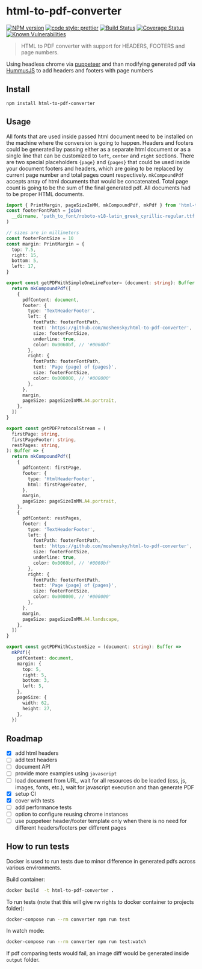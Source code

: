 # html-to-pdf-converter

[![NPM version][npm-badge-url]][npm-url]
[![code style: prettier][prettier-badge-url]][prettier-url]
[![Build Status][travis-ci-badge-url]][travis-ci-url]
[![Coverage Status][coveralls-badge-url]][coveralls-url]
[![Known Vulnerabilities][snyk-badge-url]][snyk-url]

> HTML to PDF converter with support for HEADERS, FOOTERS and page numbers.

Using headless chrome via [puppeteer](https://github.com/GoogleChrome/puppeteer) and than modifying generated pdf via [HummusJS](https://github.com/galkahana/HummusJS) to add headers and footers with page numbers

## Install

```shell
npm install html-to-pdf-converter
```

## Usage

All fonts that are used inside passed html document need to be installed on the machine where the conversion is going to happen.
Headers and footers could be generated by passing either as a separate html document or as a single line that can be customized to `left`, `center` and `right` sections.
There are two special placeholders `{page}` and `{pages}` that could be used inside your document footers and headers, which are going to be replaced by current page number and total pages count respectively.
`mkCompoundPdf` accepts array of html documents that would be concatenated. Total page count is going to be the sum of the final generated pdf.
All documents had to be proper HTML documents. 

```ts
import { PrintMargin, pageSizeInMM, mkCompoundPdf, mkPdf } from 'html-to-pdf-converter'
const footerFontPath = join(
  __dirname, 'path_to_font/roboto-v18-latin_greek_cyrillic-regular.ttf',
)

// sizes are in millimeters
const footerFontSize = 10
const margin: PrintMargin = {
  top: 7.5,
  right: 15,
  bottom: 5,
  left: 17,
}

export const getPDFWithSimpleOneLineFooter= (document: string): Buffer => {
  return mkCompoundPdf([
    {
      pdfContent: document,
      footer: {
        type: 'TextHeaderFooter',
        left: {
          fontPath: footerFontPath,
          text: 'https://github.com/moshensky/html-to-pdf-converter',
          size: footerFontSize,
          underline: true,
          color: 0x0060bf, // '#0060bf'
        },
        right: {
          fontPath: footerFontPath,
          text: 'Page {page} of {pages}',
          size: footerFontSize,
          color: 0x000000, // '#000000'
        },
      },
      margin,
      pageSize: pageSizeInMM.A4.portrait,
    },
  ])
}

export const getPDFProtocolStream = (
  firstPage: string,
  firstPageFooter: string,
  restPages: string,
): Buffer => {
  return mkCompoundPdf([
    {
      pdfContent: firstPage,
      footer: {
        type: 'HtmlHeaderFooter',
        html: firstPageFooter,
      },
      margin,
      pageSize: pageSizeInMM.A4.portrait,
    },
    {
      pdfContent: restPages,
      footer: {
        type: 'TextHeaderFooter',
        left: {
          fontPath: footerFontPath,
          text: 'https://github.com/moshensky/html-to-pdf-converter',
          size: footerFontSize,
          underline: true,
          color: 0x0060bf, // '#0060bf'
        },
        right: {
          fontPath: footerFontPath,
          text: 'Page {page} of {pages}',
          size: footerFontSize,
          color: 0x000000, // '#000000'
        },
      },
      margin,
      pageSize: pageSizeInMM.A4.landscape,
    },
  ])
}

export const getPDFWithCustomSize = (document: string): Buffer =>
  mkPdf({
    pdfContent: document,
    margin: {
      top: 5,
      right: 5,
      bottom: 3,
      left: 5,
    },
    pageSize: {
      width: 62,
      height: 27,
    },
  })
```

## Roadmap

- [x] add html headers
- [ ] add text headers
- [ ] document API
- [ ] provide more examples using `javascript`
- [ ] load document from URL, wait for all resources do be loaded (css, js, images, fonts, etc.), wait for javascript execution and than generate PDF
- [x] setup CI
- [x] cover with tests
- [ ] add performance tests
- [ ] option to configure reusing chrome instances
- [ ] use puppeteer header/footer template only when there is no need for different headers/footers per different pages

## How to run tests

Docker is used to run tests due to minor difference in generated pdfs across various environments.

Build container:

```bash
docker build  -t html-to-pdf-converter .
```

To run tests (note that this will give rw rights to docker container to projects folder):

```bash
docker-compose run --rm converter npm run test
```

In watch mode:

```bash
docker-compose run --rm converter npm run test:watch
```

If pdf comparing tests would fail, an image diff would be generated inside `output` folder.

[npm-url]: https://www.npmjs.com/package/html-to-pdf-converter
[npm-badge-url]: https://img.shields.io/npm/v/html-to-pdf-converter.svg
[prettier-url]: https://github.com/prettier/prettier
[prettier-badge-url]: https://img.shields.io/badge/code_style-prettier-ff69b4.svg
[travis-ci-url]: https://travis-ci.org/moshensky/html-to-pdf-converter
[travis-ci-badge-url]: https://travis-ci.org/moshensky/html-to-pdf-converter.svg?branch=master
[coveralls-badge-url]: https://coveralls.io/repos/github/moshensky/html-to-pdf-converter/badge.svg?branch=master
[coveralls-url]: https://coveralls.io/github/moshensky/html-to-pdf-converter?branch=master
[snyk-badge-url]: https://snyk.io/test/github/moshensky/html-to-pdf-converter/badge.svg?targetFile=package.json
[snyk-url]: https://snyk.io/test/github/moshensky/html-to-pdf-converter?targetFile=package.json
